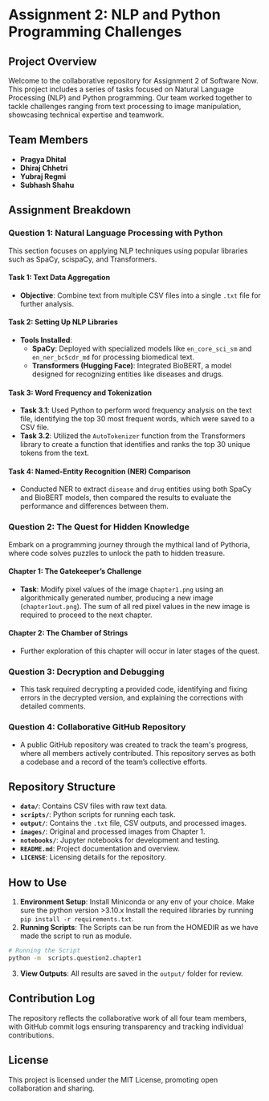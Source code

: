 # Assignment 2: NLP and Python Programming Challenges

## Project Overview
Welcome to the collaborative repository for Assignment 2 of Software Now. This project includes a series of tasks focused on Natural Language Processing (NLP) and Python programming. Our team worked together to tackle challenges ranging from text processing to image manipulation, showcasing technical expertise and teamwork.

## Team Members
- **Pragya Dhital**
- **Dhiraj Chhetri**
- **Yubraj Regmi**
- **Subhash Shahu**

## Assignment Breakdown

### Question 1: Natural Language Processing with Python
This section focuses on applying NLP techniques using popular libraries such as SpaCy, scispaCy, and Transformers.

#### Task 1: Text Data Aggregation
- **Objective**: Combine text from multiple CSV files into a single `.txt` file for further analysis.

#### Task 2: Setting Up NLP Libraries
- **Tools Installed**:
  - **SpaCy**: Deployed with specialized models like `en_core_sci_sm` and `en_ner_bc5cdr_md` for processing biomedical text.
  - **Transformers (Hugging Face)**: Integrated BioBERT, a model designed for recognizing entities like diseases and drugs.

#### Task 3: Word Frequency and Tokenization
- **Task 3.1**: Used Python to perform word frequency analysis on the text file, identifying the top 30 most frequent words, which were saved to a CSV file.
- **Task 3.2**: Utilized the `AutoTokenizer` function from the Transformers library to create a function that identifies and ranks the top 30 unique tokens from the text.

#### Task 4: Named-Entity Recognition (NER) Comparison
- Conducted NER to extract `disease` and `drug` entities using both SpaCy and BioBERT models, then compared the results to evaluate the performance and differences between them.

### Question 2: The Quest for Hidden Knowledge
Embark on a programming journey through the mythical land of Pythoria, where code solves puzzles to unlock the path to hidden treasure.

#### Chapter 1: The Gatekeeper’s Challenge
- **Task**: Modify pixel values of the image `Chapter1.png` using an algorithmically generated number, producing a new image (`chapter1out.png`). The sum of all red pixel values in the new image is required to proceed to the next chapter.

#### Chapter 2: The Chamber of Strings
- Further exploration of this chapter will occur in later stages of the quest.

### Question 3: Decryption and Debugging
- This task required decrypting a provided code, identifying and fixing errors in the decrypted version, and explaining the corrections with detailed comments.

### Question 4: Collaborative GitHub Repository
- A public GitHub repository was created to track the team's progress, where all members actively contributed. This repository serves as both a codebase and a record of the team’s collective efforts.

## Repository Structure
- **`data/`**: Contains CSV files with raw text data.
- **`scripts/`**: Python scripts for running each task.
- **`output/`**: Contains the `.txt` file, CSV outputs, and processed images.
- **`images/`**: Original and processed images from Chapter 1.
- **`notebooks/`**: Jupyter notebooks for development and testing.
- **`README.md`**: Project documentation and overview.
- **`LICENSE`**: Licensing details for the repository.

## How to Use
1. **Environment Setup**:
  Install Miniconda or any env of your choice. Make sure the python version >3.10.x
 Install the required libraries by running `pip install -r requirements.txt`.
2. **Running Scripts**: The Scripts can be run from the HOMEDIR as we have made the script to run as module. 
```bash
# Running the Script 
python -m  scripts.question2.chapter1
```
3. **View Outputs**: All results are saved in the `output/` folder for review.

## Contribution Log
The repository reflects the collaborative work of all four team members, with GitHub commit logs ensuring transparency and tracking individual contributions.

## License
This project is licensed under the MIT License, promoting open collaboration and sharing.

